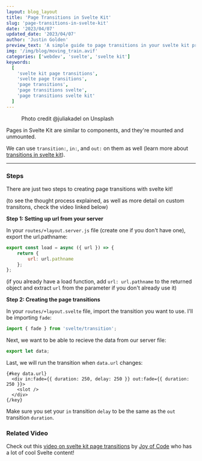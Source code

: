 ```yaml
---
layout: blog_layout
title: 'Page Transitions in Svelte Kit'
slug: 'page-transitions-in-svelte-kit'
date: '2023/04/07'
updated_date: '2023/04/07'
author: 'Justin Golden'
preview_text: 'A simple guide to page transitions in your svelte kit project'
img: '/img/blog/moving_train.avif'
categories: ['webdev', 'svelte', 'svelte kit']
keywords:
  [
    'svelte kit page transitions',
    'svelte page transitions',
    'page transitions',
    'page transitions svelte',
    'page transitions svelte kit'
  ]
---
```


<figure>
  <picture>
    <source type="image/avif" srcset="/img/blog/moving_train.avif" alt="" />
    <img src="/img/blog/moving_train.jpg" alt="">
  </picture>
  <figcaption>Photo credit @juliakadel on Unsplash</figcaption>
</figure>

Pages in Svelte Kit are similar to components, and they're mounted and unmounted.

We can use `transition:`, `in:`, and `out:` on them as well (learn more about [transitions in svelte kit](/blog/svelte-kit-transitions-guide)).

---

### Steps

There are just two steps to creating page transitions with svelte kit!

(to see the thought process explained, as well as more detail on custom transitons, check the video linked below)

**Step 1: Setting up url from your server**

In your `routes/+layout.server.js` file (create one if you don't have one), export the url.pathname:

```js
export const load = async ({ url }) => {
	return {
		url: url.pathname
	};
};
```

(if you already have a load function, add `url: url.pathname` to the returned object and extract `url` from the parameter if you don't already use it)

**Step 2: Creating the page transitions**

In your `routes/+layout.svelte` file, import the transition you want to use. I'll be importing `fade`:

```js
import { fade } from 'svelte/transition';
```

Next, we want to be able to recieve the data from our server file:

```js
export let data;
```

Last, we will run the transition when `data.url` changes:

```svelte
{#key data.url}
  <div in:fade={{ duration: 250, delay: 250 }} out:fade={{ duration: 250 }}>
    <slot />
  </div>
{/key}
```

Make sure you set your `in` transition `delay` to be the same as the `out` transition `duration`.

### Related Video

Check out this [video on svelte kit page transitions](https://youtu.be/gkw1wFIXM_8) by [Joy of Code](https://www.youtube.com/@JoyofCodeDev) who has a lot of cool Svelte content!
